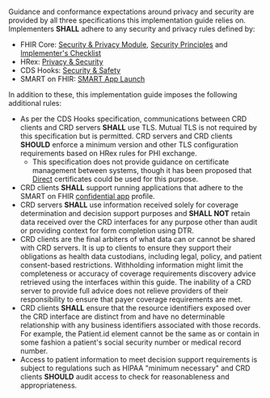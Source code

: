 Guidance and conformance expectations around privacy and security are provided by all three specifications this implementation guide relies on. Implementers **SHALL** adhere to any security and privacy rules defined by:

* FHIR Core: [Security & Privacy Module]({{site.data.fhir.path}}secpriv-module.html), [Security Principles]({{site.data.fhir.path}}security.html) and [Implementer's Checklist]({{site.data.fhir.path}}safety.html)
* HRex: [Privacy & Security]({{site.data.fhir.ver.hrex}}/security.html)
* CDS Hooks: [Security & Safety](https://cds-hooks.hl7.org/2.0/#security-and-safety)
* SMART on FHIR: [SMART App Launch](http://www.hl7.org/fhir/smart-app-launch)

In addition to these, this implementation guide imposes the following additional rules:

* As per the CDS Hooks specification, communications between CRD clients and CRD servers **SHALL** use TLS. Mutual TLS is not required by this specification but is permitted. CRD servers and CRD clients **SHOULD** enforce a minimum version and other TLS configuration requirements based on HRex rules for PHI exchange.
    * This specification does not provide guidance on certificate management between systems, though it has been proposed that [Direct](https://directtrust.org/what-we-do/direct-secure-messaging) certificates could be used for this purpose.
* CRD clients **SHALL** support running applications that adhere to the SMART on FHIR [confidential app](http://www.hl7.org/fhir/smart-app-launch#support-for-public-and-confidential-apps) profile.
* CRD servers **SHALL** use information received solely for coverage determination and decision support purposes and **SHALL NOT** retain data received over the CRD interfaces for any purpose other than audit or providing context for form completion using DTR.
* CRD clients are the final arbiters of what data can or cannot be shared with CRD servers.  It is up to clients to ensure they support their obligations as health data custodians, including legal, policy, and patient consent-based restrictions. Withholding information might limit the completeness or accuracy of coverage requirements discovery advice retrieved using the interfaces within this guide. The inability of a CRD server to provide full advice does not relieve providers of their responsibility to ensure that payer coverage requirements are met.
* CRD clients **SHALL** ensure that the resource identifiers exposed over the CRD interface are distinct from and have no determinable relationship with any business identifiers associated with those records. For example, the Patient.id element cannot be the same as or contain in some fashion a patient's social security number or medical record number.
* Access to patient information to meet decision support requirements is subject to regulations such as HIPAA "minimum necessary" and CRD clients **SHOULD** audit access to check for reasonableness and appropriateness.
